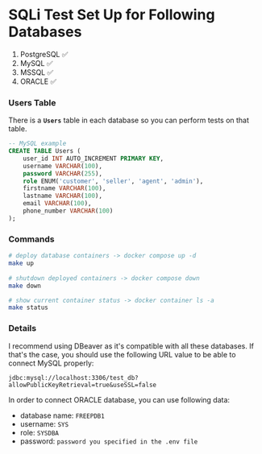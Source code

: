 # SQLi Test Set Up for Following Databases

1. PostgreSQL ✅
2. MySQL ✅
3. MSSQL ✅
4. ORACLE ✅

### Users Table

There is a **`Users`** table in each database so you can perform tests on that table.
```SQL
-- MySQL example
CREATE TABLE Users (
    user_id INT AUTO_INCREMENT PRIMARY KEY,  
    username VARCHAR(100),
    password VARCHAR(255),
    role ENUM('customer', 'seller', 'agent', 'admin'), 
    firstname VARCHAR(100),
    lastname VARCHAR(100),
    email VARCHAR(100),
    phone_number VARCHAR(100)
);
```

### Commands

```bash
# deploy database containers -> docker compose up -d 
make up
	
# shutdown deployed containers -> docker compose down
make down

# show current container status -> docker container ls -a
make status
```

### Details

I recommend using DBeaver as it's compatible with all these databases. If that's the case, you should use the following URL value to be able to connect MySQL properly:
```URL
jdbc:mysql://localhost:3306/test_db?allowPublicKeyRetrieval=true&useSSL=false
```

In order to connect ORACLE database, you can use following data:
* database name: `FREEPDB1`
* username: `SYS`
* role: `SYSDBA`
* password: `password you specified in the .env file`

